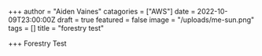 +++
author = "Aiden Vaines"
catagories = ["AWS"]
date = 2022-10-09T23:00:00Z
draft = true
featured = false
image = "/uploads/me-sun.png"
tags = []
title = "forestry test"

+++
Forestry Test